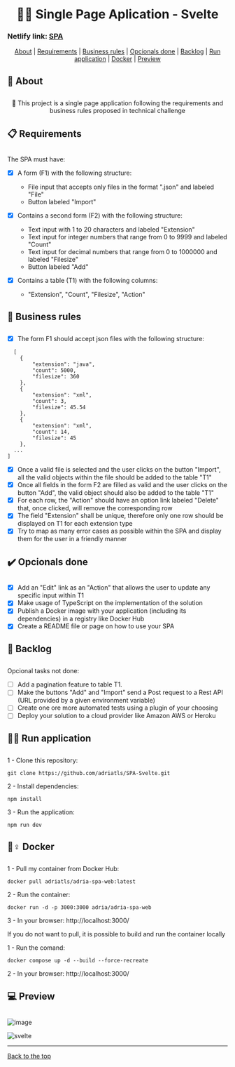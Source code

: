<h1 align="center" id="top" border="none"> 👩‍💻 Single Page Aplication - Svelte</h1>

### Netlify link: <a href="https://stunning-genie-4720d6.netlify.app/" target="_blank" title="acess project">SPA</a>

<div align="center">
<a href="#sobre">About</a> | <a href="#requisitos">Requirements</a> | <a href="#regras">Business rules</a> | <a href="#opcionais">Opcionals done</a> | <a href='#backlog'>Backlog</a> | <a href='#run'>Run application</a> | <a href='#docker'>Docker</a> | <a href='#preview'>Preview</a> 
</div>

## <h2 id="sobre">📓 About<h2>

<p align="center">🚀 This project is a single page application following the requirements and business rules proposed in technical challenge</p>

## <h2 id="requisitos">📋 Requirements<h2>

The SPA must have:

- [x] A form (F1) with the following structure:
    * File input that accepts only files in the format ".json" and labeled "File"
    * Button labeled "Import"

- [x] Contains a second form (F2) with the following structure:
    * Text input with 1 to 20 characters and labeled "Extension"
    * Text input for integer numbers that range from 0 to 9999 and labeled "Count"
    * Text input for decimal numbers that range from 0 to 1000000 and labeled "Filesize"
    * Button labeled "Add"
 
- [x] Contains a table (T1) with the following columns:
    * "Extension", "Count", "Filesize", "Action"
 
## <h2 id="regras">💼 Business rules<h2>
 
- [x] The form F1 should accept json files with the following structure:
```
  [
	{
		"extension": "java",
		"count": 5000,
		"filesize": 360
	},
	{
		"extension": "xml",
		"count": 3,
		"filesize": 45.54
	},
	{
		"extension": "xml",
		"count": 14,
		"filesize": 45
	},
  ...
]
```

- [x] Once a valid file is selected and the user clicks on the button "Import", all the valid objects within the file should be added to the table "T1"
- [x] Once all fields in the form F2 are filled as valid and the user clicks on the button "Add", the valid object should also be added to the table "T1"
- [x] For each row, the "Action" should have an option link labeled "Delete" that, once clicked, will remove the corresponding row
- [x] The field "Extension" shall be unique, therefore only one row should be displayed on T1 for each extension type
- [x] Try to map as many error cases as possible within the SPA and display them for the user in a friendly manner
 
## <h2 id="opcionais">✔️ Opcionals done<h2>
  
- [x] Add an "Edit" link as an "Action" that allows the user to update any specific input within T1
- [x] Make usage of TypeScript on the implementation of the solution
- [x] Publish a Docker image with your application (including its dependencies) in a registry like Docker Hub
- [x] Create a README file or page on how to use your SPA

## <h2 id="backlog">🚧 Backlog<h2>

Opcional tasks not done:

- [ ] Add a pagination feature to table T1.
- [ ] Make the buttons "Add" and "Import" send a Post request to a Rest API (URL provided by a given environment variable)
- [ ] Create one ore more automated tests using a plugin of your choosing
- [ ] Deploy your solution to a cloud provider like Amazon AWS or Heroku

## <h2 id="run">🏃‍♀️ Run application<h2>

1 - Clone this repository:
```
git clone https://github.com/adriatls/SPA-Svelte.git
```
2 - Install dependencies:
```
npm install
```
3 - Run the application:
```
npm run dev
```

## <h2 id="docker">🐋♀️ Docker<h2>

1 - Pull my container from Docker Hub:
```
docker pull adriatls/adria-spa-web:latest
```

2 - Run the container:
```
docker run -d -p 3000:3000 adria/adria-spa-web
```
3 - In your browser: http://localhost:3000/

If you do not want to pull, it is possible to build and run the container locally

1 - Run the comand:
```
docker compose up -d --build --force-recreate
```

2 - In your browser: http://localhost:3000/

## <h2 id="preview">💻 Preview<h2>

![image](https://user-images.githubusercontent.com/71045022/232082554-d0ba319d-e55c-4d8a-bd12-811ad6b39aad.png)

![svelte](https://user-images.githubusercontent.com/71045022/232083393-2d80ac42-9574-488a-bf1b-3779b33d4d7e.gif)

___________________________________
<a href='#top'>Back to the top</a>
